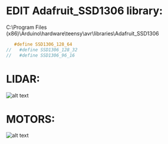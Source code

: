 # EDIT Adafruit_SSD1306 library:
C:\Program Files (x86)\Arduino\hardware\teensy\avr\libraries\Adafruit_SSD1306
```c
   #define SSD1306_128_64
//   #define SSD1306_128_32
//   #define SSD1306_96_16
```

# LIDAR:
![alt text](https://github.com/pololu/vl53l0x-arduino)

# MOTORS:
![alt text](https://github.com/kevinwchang/r2-dr)
